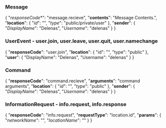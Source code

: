 ### Message
{
	"*responseCode**": "message.recieve",
	"**contents**": "Message Contents.",
    "**location**": {
        "*id*": "<guid>",
        "*type*": "public/private/user"
    },
	"**sender**": {
		"*DisplayName*": "Delenas", 
		"*Username*": "delenas" 
	}
}

### UserEvent - user.join, user.leave, user.quit, user.namechange
{
	"**responseCode**": "user.join",
	"**location**": {
        "id": "<guid>",
        "type": "public"
    },
	"**user**": {
		"DisplayName": "Delenas",
		"Username": "delenas"
	}
}

### Command
{
	"**responseCode**": "command.recieve",
	"**arguments**": "command arguments",
    "**location**": {
        "*id*": "<guid>",
        "*type*": "public"
    },
    "**sender**": {
        "*DisplayName*": "Delenas",
        "*Username*": "delenas"
    }
}

### InformationRequest - info.request, info.response
{
    "**responseCode**": "info.request",
    "**requestType**": "location.id",
    "**params**": {
        "*networkName*": "<string>",
        "*locationName*": "<string>"
    }
}

